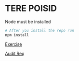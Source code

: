 # TERE POISID

Node must be installed

```bash
# After you install the repo run
npm install
```

[Exercise](https://github.com/01-edu/public/tree/master/subjects/social-network)

[Audit Req](https://github.com/01-edu/public/tree/master/subjects/social-network/audit)
